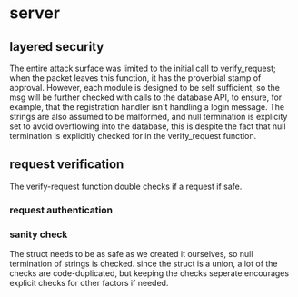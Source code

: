 # server
## layered security
The entire attack surface was limited to the initial call to verify_request; when the packet leaves this function, it has the proverbial stamp of approval. However, each module is designed to be self sufficient, so the msg will be further checked with calls to the database API, to ensure, for example, that the registration handler isn't handling a login message. The strings are also assumed to be malformed, and null termination is explicity set to avoid overflowing into the database, this is despite the fact that null termination is explicitly checked for in the verify_request function.

## request verification
The verify-request function double checks if a request if safe.
### request authentication

### sanity check
The struct needs to be as safe as we created it ourselves, so null termination of strings is checked. since the struct is a union, a lot of the checks are code-duplicated, but keeping the checks seperate encourages explicit checks for other factors if needed.